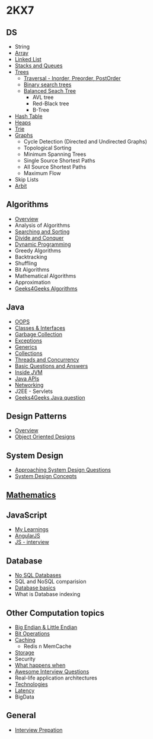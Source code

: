 # 2KX7

## DS                  
- String
- [Array](./DS/array.md)             
- [Linked List](./DS/linked_list.md) 
- [Stacks and Queues](./DS/stack_n_queue.md) 
- [Trees](./DS/tree_chap1.md)
  - [Traversal - Inorder, Preorder, PostOrder](./DS/tree_traversal.md)  
  - [Binary search trees](./DS/Tree/binary_search_tree.md)
  - [Balanced Seach Tree](./DS/balanced_search_tree.md)
    - AVL tree 
    - Red-Black tree	
	- B-Tree
- [Hash Table](./DS/hash_table.md)  
- [Heaps](./DS/heap.md)  
- [Trie](./DS/trie.md)		
- [Graphs](./DS/graph.md) 
	- Cycle Detection (Directed and Undirected Graphs)
	- Topological Sorting
	- Minimum Spanning Trees
	- Single Source Shortest Paths
	- All Source Shortest Paths
	- Maximum Flow
- Skip Lists
- [Arbit](./DS/arbit.md)

## Algorithms
- [Overview](./Algo/analysisOfAlgorithms.md)
- Analysis of Algorithms
- [Searching and Sorting](./Algo/Sorting.md)
- [Divide and Conquer](./Algo/Divide_and_Conquer.md)
- [Dynamic Programming](./Algo/dynamic_programming.md)
- Greedy Algorithms
- Backtracking
- Shuffling
- Bit Algorithms
- Mathematical Algorithms
- Approximation
- [Geeks4Geeks Algorithms](http://www.geeksforgeeks.org/fundamentals-of-algorithms/)


## Java
- [OOPS](./Java/oops_n_ooad.md)
- [Classes & Interfaces](./Java/classes_n_interfaces.md)
- [Garbage Collection](./Java/garbage_collection.md)
- [Exceptions](./Java/exceptions.md)
- [Generics](./Java/generics.md)
- [Collections](./Java/collections.md)
- [Threads and Concurrency](./Java/Thread_n_Concurrency.md)
- [Basic Questions and Answers](./Java/java_qna_1.md)
- [Inside JVM](./Java/Inside_JVM.md)
- [Java APIs](./Java/Java_API.md)
- [Networking](./Java/Networking.md)
- J2EE - Servlets
- [Geeks4Geeks Java question](http://www.geeksforgeeks.org/java/)


## Design Patterns
- [Overview](./Design_Patterns/Design_Patterns.md)
- [Object Oriented Designs](./Arbit/OODesigns.md)

## System Design
- [Approaching System Design Questions](./System_Design/System_Design.md)
- [System Design Concepts](./System_Design/concepts.md)


## [Mathematics](./Arbit/Mathematics.md)

## JavaScript
- [My Learnings](https://github.com/a2ankitrai/JS_Learning)
- [AngularJS](./Arbit/angular.md)
- [JS - interview](https://github.com/adam-s/js-interview-review)

## Database
- [No SQL Databases](./Database/nosql.md)
- SQL and NoSQL comparision
- [Database basics](./Database/database.md)
- What is Database indexing


## Other Computation topics
- [Big Endian & Little Endian](./Arbit/big_n_little_endian.md)
- [Bit Operations](./Arbit/Bit_Operations.md)
- [Caching](./Arbit/Cache.md)
	- Redis n MemCache
- [Storage](./Arbit/storage.md)	
- Security
- [What happens when](https://github.com/alex/what-happens-when)
- [Awesome Interview Questions](https://github.com/MaximAbramchuck/awesome-interview-questions)
- Real-life application architectures
- [Technologies](./Arbit/AdditionalTopics.md)	
- [Latency](./Arbit/latency.md)
- BigData

## General
- [Interview Prepation](./Arbit/interview_prep.md)

